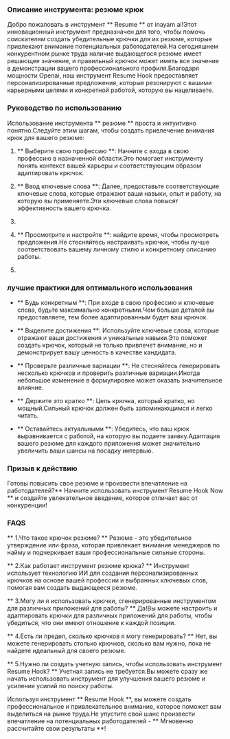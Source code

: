 ### Описание инструмента: резюме крюк

Добро пожаловать в инструмент ** Resume ** от inayam ai!Этот инновационный инструмент предназначен для того, чтобы помочь соискателям создать убедительные крючки для их резюме, которые привлекают внимание потенциальных работодателей.На сегодняшнем конкурентном рынке труда наличие выдающегося резюме имеет решающее значение, и правильный крючок может иметь все значение в демонстрации вашего профессионального профиля.Благодаря мощности Openai, наш инструмент Resume Hook предоставляет персонализированные предложения, которые резонируют с вашими карьерными целями и конкретной работой, которую вы нацеливаете.

### Руководство по использованию

Использование инструмента ** резюме ** проста и интуитивно понятно.Следуйте этим шагам, чтобы создать привлечение внимания крюк для вашего резюме:

1. ** Выберите свою профессию **: Начните с входа в свою профессию в назначенной области.Это помогает инструменту понять контекст вашей карьеры и соответствующим образом адаптировать крючок.

2. ** Ввод ключевые слова **: Далее, предоставьте соответствующие ключевые слова, которые отражают ваши навыки, опыт и работу, на которую вы применяете.Эти ключевые слова повысят эффективность вашего крючка.

3.

4. ** Просмотрите и настройте **: найдите время, чтобы просмотреть предложения.Не стесняйтесь настраивать крючки, чтобы лучше соответствовать вашему личному стилю и конкретному описанию работы.

5.

### лучшие практики для оптимального использования

- ** Будь конкретным **: При входе в свою профессию и ключевые слова, будьте максимально конкретными.Чем больше деталей вы предоставляете, тем более адаптированным будет ваш крючок.

- ** Выделите достижения **: Используйте ключевые слова, которые отражают ваши достижения и уникальные навыки.Это поможет создать крючок, который не только привлечет внимание, но и демонстрирует вашу ценность в качестве кандидата.

- ** Проверьте различные вариации **: Не стесняйтесь генерировать несколько крючков и проверить различные вариации.Иногда небольшое изменение в формулировке может оказать значительное влияние.

- ** Держите это кратко **: Цель крючка, который кратко, но мощный.Сильный крючок должен быть запоминающимся и легко читать.

- ** Оставайтесь актуальными **: Убедитесь, что ваш крюк выравнивается с работой, на которую вы подаете заявку.Адаптация вашего резюме для каждого приложения может значительно увеличить ваши шансы на посадку интервью.

### Призыв к действию

Готовы повысить свое резюме и произвести впечатление на работодателей?** Начните использовать инструмент Resume Hook Now ** и создайте увлекательное введение, которое отличает вас от конкуренции!

### FAQS

** 1.Что такое крючок резюме? **
Резюме - это убедительное утверждение или фраза, которая привлекает внимание менеджеров по найму и подчеркивает ваши профессиональные сильные стороны.

** 2.Как работает инструмент резюме крюка? **
Инструмент использует технологию ИИ для создания персонализированных крючков на основе вашей профессии и выбранных ключевых слов, помогая вам создать выдающееся резюме.

** 3.Могу ли я использовать крючки, сгенерированные инструментом для различных приложений для работы? **
Да!Вы можете настроить и адаптировать крючки для различных приложений для работы, чтобы убедиться, что они имеют отношение к каждой позиции.

** 4.Есть ли предел, сколько крючков я могу генерировать? **
Нет, вы можете генерировать столько крючков, сколько вам нужно, пока не найдете идеальный для своего резюме.

** 5.Нужно ли создать учетную запись, чтобы использовать инструмент Resume Hook? **
Учетная запись не требуется.Вы можете сразу же начать использовать инструмент для улучшения вашего резюме и усиления усилий по поиску работы.

Используя инструмент ** Resume Hook **, вы можете создать профессиональное и привлекательное внимание, которое поможет вам выделиться на рынке труда.Не упустите свой шанс произвести впечатление на потенциальных работодателей - ** Мгновенно рассчитайте свои результаты **!